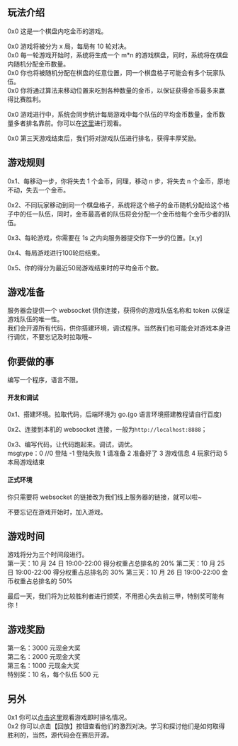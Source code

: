 ## 玩法介绍

0x0 这是一个棋盘内吃金币的游戏。

0x0 游戏将被分为 x 局，每局有 10 轮对决。  
0x0 每一轮游戏开始时，系统将生成一个 m\*n 的游戏棋盘，同时，系统将在棋盘内随机分配金币数量。  
0x0 你也将被随机分配在棋盘的任意位置，同一个棋盘格子可能会有多个玩家队伍。  
0x0 你将通过算法来移动位置来吃到各种数量的金币，以保证获得金币最多来赢得比赛胜利。

0x0 游戏进行中，系统会同步统计每局游戏中每个队伍的平均金币数量，金币数量多者排名靠前。你可以在[这里](http:xxxx)进行观看。

0x0 第三天游戏结束后，我们将对游戏队伍进行排名，获得丰厚奖励。

## 游戏规则

0x1、每移动一步，你将失去 1 个金币，同理，移动 n 步，将失去 n 个金币，原地不动，失去一个金币。

0x2、不同玩家移动到同一个棋盘格子，系统将这个格子的金币随机分配给这个格子中的任一队伍，同时，金币最高者的队伍将会分配一个金币给每个金币少者的队伍。

0x3、每轮游戏，你需要在 1s 之内向服务器提交你下一步的位置。[x,y]

0x4、每局游戏进行100轮后结束。

0x5、你的得分为最近50局游戏结束时的平均金币个数。

## 游戏准备

服务器会提供一个 websocket 供你连接，获得你的游戏队伍名称和 token 以保证游戏队伍的唯一性。  
我们会开源所有代码，供你搭建环境，调试程序。当然我们也可能会对游戏本身进行调优，不要忘记及时拉取哦~

## 你要做的事

编写一个程序，语言不限。

#### 开发和调试

0x1、搭建环境。拉取代码，后端环境为 go.(go 语言环境搭建教程请自行百度)

0x2、连接到本机的 websocket 连接，一般为`http://localhost:8888`；

0x3、编写代码，让代码跑起来。调试，调优。  
msgtype：0 //0 登陆 -1 登陆失败 1 请准备 2 准备好了 3 游戏信息 4 玩家行动 5 本局游戏结束

#### 正式环境

你只需要将 websocket 的链接改为我们线上服务器的链接，就可以啦~

不要忘记在游戏开始时，加入游戏。

## 游戏时间

游戏将分为三个时间段进行。  
第一天：10 月 24 日 19:00-22:00 得分权重占总排名的 20%
第二天：10 月 25 日 19:00-22:00 得分权重占总排名的 30%
第三天：10 月 26 日 19:00-22:00 金币权重占总排名的 50%

最后一天，我们将为比较胜利者进行颁奖，不用担心失去前三甲，特别奖可能有你！

## 游戏奖励

第一名：3000 元现金大奖  
第二名：2000 元现金大奖  
第三名：1000 元现金大奖  
特别奖：10 名，每个队伍 500 元

## 另外

0x1 你可以[点击这里](https://gxxx)观看游戏即时排名情况。  
0x2 你可以点击【回放】按钮查看他们的激烈对决。学习和探讨他们是如何取得胜利的，当然，源代码会在赛后开源。